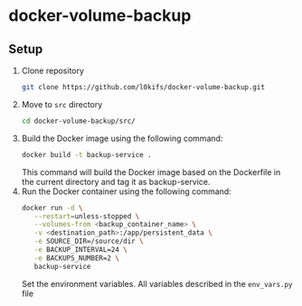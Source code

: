 # docker-volume-backup
## Setup
1. Clone repository
    ```bash
   git clone https://github.com/l0kifs/docker-volume-backup.git
    ```
2. Move to `src` directory
    ```bash
   cd docker-volume-backup/src/
    ```
3. Build the Docker image using the following command:
    ```bash
    docker build -t backup-service .
    ```
    This command will build the Docker image based on the Dockerfile in the current directory 
    and tag it as backup-service.
4. Run the Docker container using the following command:
    ```bash
   docker run -d \
       --restart=unless-stopped \
       --volumes-from <backup_container_name> \
       -v <destination_path>:/app/persistent_data \
       -e SOURCE_DIR=/source/dir \
       -e BACKUP_INTERVAL=24 \
       -e BACKUPS_NUMBER=2 \
       backup-service
    ```
   Set the environment variables. All variables described in the `env_vars.py` file
